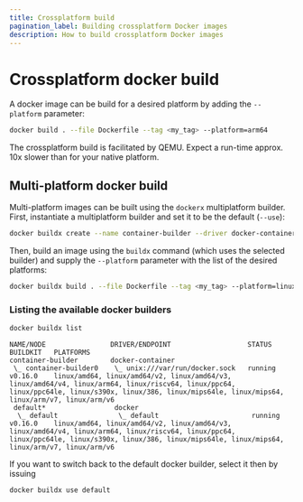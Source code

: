```yaml
---
title: Crossplatform build
pagination_label: Building crossplatform Docker images
description: How to build crossplatform Docker images
---
```


# Crossplatform docker build

A docker image can be build for a desired platform by adding the `--platform` parameter:

```bash
docker build . --file Dockerfile --tag <my_tag> --platform=arm64
```

The crossplatform build is facilitated by QEMU.
Expect a run-time approx. 10x slower than for your native platform.

## Multi-platform docker build

Multi-platform images can be built using the `dockerx` multiplatform builder.
First, instantiate a multiplatform builder and set it to be the default (`--use`):

```bash
docker buildx create --name container-builder --driver docker-container --bootstrap --use
```

Then, build an image using the `buildx` command (which uses the selected builder) and supply the `--platform` parameter with the list of the desired platforms:

```bash
docker buildx build . --file Dockerfile --tag <my_tag> --platform=linux/arm64,linux/amd64 --push
```

### Listing the available docker builders

```bash
docker buildx list
```

```
NAME/NODE                DRIVER/ENDPOINT                   STATUS    BUILDKIT   PLATFORMS
container-builder        docker-container
 \_ container-builder0    \_ unix:///var/run/docker.sock   running   v0.16.0    linux/amd64, linux/amd64/v2, linux/amd64/v3, linux/amd64/v4, linux/arm64, linux/riscv64, linux/ppc64, linux/ppc64le, linux/s390x, linux/386, linux/mips64le, linux/mips64, linux/arm/v7, linux/arm/v6
 default*                 docker
  \_ default               \_ default                       running   v0.16.0    linux/amd64, linux/amd64/v2, linux/amd64/v3, linux/amd64/v4, linux/arm64, linux/riscv64, linux/ppc64, linux/ppc64le, linux/s390x, linux/386, linux/mips64le, linux/mips64, linux/arm/v7, linux/arm/v6
````

If you want to switch back to the default docker builder, select it then by issuing
```bash
docker buildx use default
```
